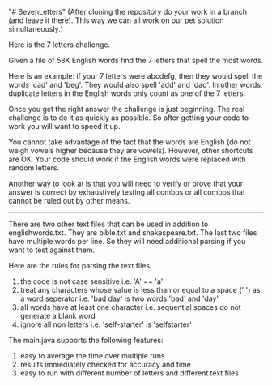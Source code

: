 "# SevenLetters" 
(After cloning the repository do your work in a branch (and leave it there). This way we can all work on our pet solution simultaneously.)

Here is the 7 letters challenge.

Given a file of 58K English words find the 7 letters that spell the most words.

Here is an example:
if your 7 letters were abcdefg, then they would spell the words 'cad' and 'beg'. They would also spell 'add' and 'dad'. In other words, duplicate letters in the English words only count as one of the 7 letters.

Once you get the right answer the challenge is just beginning. The real challenge is to do it as quickly as possible. So after getting your code to work you will want to speed it up. 

You cannot take advantage of the fact that the words are English (do not weigh vowels higher because they are vowels). However, other shortcuts are OK. Your code should work if the English words were replaced with random letters.

Another way to look at is that you will need to verify or prove that your answer is correct by exhaustively testing all combos or all combos that cannot be ruled out by other means.

-----------------------------------------
There are two other text files that can be used in addition to englishwords.txt. They are bible.txt and shakespeare.txt. The last two files have multiple words per line. So they will need additional parsing if you want to test against them.

Here are the rules for parsing the text files
1) the code is not case sensitive i.e. 'A' == 'a'
2) treat any characters whose value is less than or equal to a space (' ') as a word seperator i.e. 'bad    day' is two words 'bad' and 'day'
3) all words have at least one character i.e. sequential spaces do not generate a blank word
4) ignore all non letters i.e. 'self-starter' is 'selfstarter'

The main.java supports the following features:
1) easy to average the time over multiple runs
2) results immediately checked for accuracy and time
3) easy to run with different number of letters and different text files
